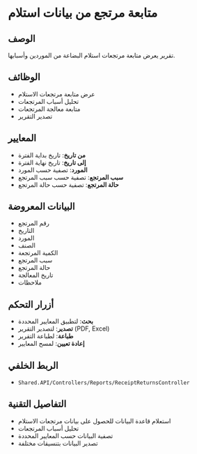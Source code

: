 # متابعة مرتجع من بيانات استلام

## الوصف
تقرير يعرض متابعة مرتجعات استلام البضاعة من الموردين وأسبابها.

## الوظائف
- عرض متابعة مرتجعات الاستلام
- تحليل أسباب المرتجعات
- متابعة معالجة المرتجعات
- تصدير التقرير

## المعايير
- **من تاريخ**: تاريخ بداية الفترة
- **إلى تاريخ**: تاريخ نهاية الفترة
- **المورد**: تصفية حسب المورد
- **سبب المرتجع**: تصفية حسب سبب المرتجع
- **حالة المرتجع**: تصفية حسب حالة المرتجع

## البيانات المعروضة
- رقم المرتجع
- التاريخ
- المورد
- الصنف
- الكمية المرتجعة
- سبب المرتجع
- حالة المرتجع
- تاريخ المعالجة
- ملاحظات

## أزرار التحكم
- **بحث**: لتطبيق المعايير المحددة
- **تصدير**: لتصدير التقرير (PDF, Excel)
- **طباعة**: لطباعة التقرير
- **إعادة تعيين**: لمسح المعايير

## الربط الخلفي
- `Shared.API/Controllers/Reports/ReceiptReturnsController`

## التفاصيل التقنية
- استعلام قاعدة البيانات للحصول على بيانات مرتجعات الاستلام
- تحليل أسباب المرتجعات
- تصفية البيانات حسب المعايير المحددة
- تصدير البيانات بتنسيقات مختلفة
